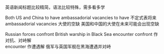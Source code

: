 英语新闻标题比较精简，语法比较特殊，需多看多学

Both US and China to have ambassadorial vacancies
to have 不定式表将来
ambassadorial vacancies 大使的空缺
美国和中国的大使在未来可能会出现空缺

Russian forces confront British warship in Black Sea encounter
confront 作对抗、对峙解  
encounter 作遭遇解
俄军与英国军舰在黑海遭遇并对峙
